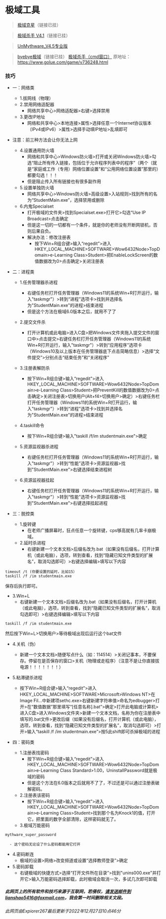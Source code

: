# 极域工具

> [极域克星](https://pan.bilnn.cn/api/v3/file/sourcejump/Nl2ZGLuW/CgUzKinAxRSTZUjoZcRPacxyMD4k_DPsgp_8TpErLoY*)（链接已挂）

> [极域杀手 V4.1](https://pan.bilnn.cn/api/v3/file/sourcejump/1M3XWWIw/Q3m3vxHSDRkstIqPoaUXDC7GYxuHBMlGrGndIEKJdCI*)（链接已挂）

> [UnMythware_V4.5专业版](https://pan.bilnn.cn/s/2XBZiM)

> [byebye极域](https://pan.bilnn.cn/api/v3/file/sourcejump/DoKzGEI9/kIPLW6h6dm-eSbiuR_DcFWHQa2ouGjDb_6BLw-6a97I*)（链接已挂）
> [极域杀手（cmd窗口）](https://action.118pan.com/b1110932) 原地址：https://www.golue.com/game/v736248.html

### 技巧
- 一：网络类
   - 1.拔网线（物理）
   - 2.禁用网络适配器
       - 网络共享中心>网络适配器>右键>选择禁用
   - 3.更改IP地址
       - 网络和共享中心>本地连接>属性>选择任意一个Internet协议版本（IPv4或IPv6）>属性>选择手动填IP地址>乱填即可
- 注意：前三种方法会让你无法上网
   - 4.设置通用防火墙
       - 网络和共享中心>Windows防火墙>打开或关闭Windows防火墙>勾选“阻止所有传入链接，包括位于允许程序列表中的程序”（两个（就是“家庭或工作（专用）网络位置设置”和“公用网络位置设置”那里的）都要勾选！！！
       - 但是阻止传入所有链接也有很多副作用
   - 5.设置单独防火墙
       - 网络共享中心>Windows防火墙>高级设置>入站规则>找到所有的名为“StudentMain.exe”，选择禁用或删除
   - 6.内鬼Specialset
       - 打开极域的文件夹>找到Specialset.exe>打开它>勾选“Use IP Broadcast>点击确定
       - 但是这一切的一切都有一个条件，就是你的老师没有开断网锁机，否则后果自负。
       - 解决办法：修改注册表
         - 按下Win+R组合键>输入“regedit”>进入HKEY_LOCAL_MACHINE>SOFTWARE>Wow6432Node>TopDomain>e-Learning Class>Student>把EnableLockScreen的数值数据改为0>点击确定>关闭注册表

- 二：进程类
   - 1.任务管理器杀进程
       - 右键任务栏打开任务管理器（Windows11的系统Win+R打开运行，输入"taskmgr"）>转到“进程”选项卡>找到并选择名为"StudentMain.exe"的进程>结束进程
       - 但是这个方法在极域6.0版本之后，就用不了了
   - 2.提交文件杀
       - 打开计算机或此电脑>进入C盘>把Windows文件夹拖入提交文件的窗口中>点击提交>右键任务栏打开任务管理器（Windows11的系统Win+R打开运行，输入"taskmgr"）>转到“应用程序”选项卡（Windows10及以上版本在任务管理器底下点击简略信息）>选择“文件提交”>分别点击“结束任务”和“关闭程序”
   - 3.注册表解防杀
       - 按下Win+R组合键>输入“regedit”>进入HKEY_LOCAL_MACHINE>SOFTWARE>Wow6432Node>TopDomain>e-Learning Class>Student>把PreventKill的数值数据改为0>点击确定>关闭注册表>切换用户(Alt+f4>切换用户>确定）>右键任务栏打开任务管理器（Windows11的系统Win+R打开运行，输入"taskmgr"）>转到“进程”选项卡>找到并选择名为"StudentMain.exe"的进程>结束进程
   - 4.taskill命令
       - 按下Win+R组合键>输入"taskill /f/im studentmain.exe">确定
   - 5.资源监视器杀进程
       - 右键任务栏打开任务管理器（Windows11的系统Win+R打开运行，输入"taskmgr"）>转到“性能”选项卡>资源监视器>找到"StudentMain.exe">右键选择结束进程树
     
   - 6.资源监视器挂起
       - 右键任务栏打开任务管理器（Windows11的系统Win+R打开运行，输入"taskmgr"）>转到“性能”选项卡>资源监视器>找到"StudentMain.exe">右键选择挂起进程 

- 三：脱控类
   - 1.旋转键
       - 在老师广播屏幕时，狂点任意一个旋转键，cps够高就有几率卡崩极域。
   - 2.延时杀进程
       - 右键新建一个文本文档>后缀名改为.bat（如果没有后缀名，打开计算机（或此电脑），选项，转到查看，找到“隐藏已知文件类型的扩展名”，取消勾选即可）>右键选择编辑>填写以下内容
```
timeout /t (你要设置的延时，比如15）
taskill /f /im studentmain.exe
```
保存后执行即可。
   - 3.Win+L
       - 右键新建一个文本文档>后缀名改为.bat（如果没有后缀名，打开计算机（或此电脑），选项，转到查看，找到“隐藏已知文件类型的扩展名”，取消勾选即可）>右键选择编辑>填写以下内容
```
taskill /f /im studentmain.exe
```
然后按下Win+L>切换用户>等待极域出现后运行这个bat文件
   - 4.关机（伪）
      - 新建一个文本文档>随便写点什么（如：114514）>关闭记事本，不要保存。停留在是否保存的窗口>关机（物理或走程序）（注意不是让你直接拔电源！！！！！！！）
   - 5.粘滞键杀进程
       - 按下Win+R组合键>输入“regedit”>进入HKEY_LOCAL_MACHINE>SOFTWARE>Microsoft>Windows NT>在lmage Fil...中新建项sethc.exe>右键新建字符串值>命名为edbugger>打开>在“数值数据”那里填写“[任意名称].bat”>确定>打开此电脑或计算机>进入C盘>进入Windows文件夹>新建一个文本文档，名称为你在注册表中填写的.bat文件>更改后缀（如果没有后缀名，打开计算机（或此电脑），选项，转到查看，找到“隐藏已知文件类型的扩展名”，取消勾选即可）>打开>输入“taskill /f /im studentmain.exe”>按5此shift即可杀掉极域的进程

- 四：密码类
   - 1.注册表找密码
      - 按下Win+R组合键>输入“regedit”>进入HKEY_LOCAL_MACHINE>SOFTWARE>Wow6432Node>TopDomain>e-Learning Class Standard>1.00，UninstallPassword就是极域的密码
      - 但是这个方法在6.0版本之后就用不了了，不过还是可以通过注册表破解密码。
   - 2.注册表该密码
      - 按下Win+R组合键>输入“regedit”>进入HKEY_LOCAL_MACHINE>SOFTWARE>Wow6432Node>TopDomain>e-Learning Class>Student>找到那个名为Knock1的值，打开它，把里面的数字全部清除，这样密码就无了。
   - 3.极域万能密码 
```
mythware_super_password
```
      - 这个密码无论设了什么密码都能用它打开
   - 4.密码断连
      - 极域的设置>网络>改变频道或设置“选择教师登录”>确定
   - 5.密码卸载
      - 右键极域的快捷方式>选择“打开文件所在目录”>找到"unins000.exe"并打开它>输入万能密码选择卸载，此时极域会取消一次，多试几次即可卸载 
##### 此网页上的所有软件和技巧来源于互联网，若侵权，请发送邮件到lianshao5416@foxmail.com，我会第一时间删除相关文段。

###### 此网页由Expiorer267最后更新于2022年12月27日10点46分
